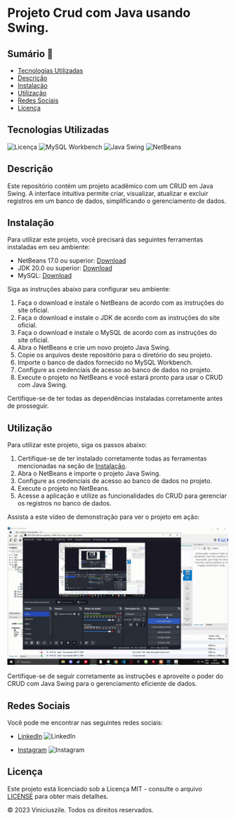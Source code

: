 # Projeto Crud com Java usando Swing.

## Sumário 📝

- [Tecnologias Utilizadas](#tecnologias-utilizadas)
- [Descrição](#descrição)
- [Instalação](#instalação)
- [Utilização](#utilização)
- [Redes Sociais](#redes-sociais)
- [Licença](#licença)

## Tecnologias Utilizadas

![Licença](https://img.shields.io/badge/Licença-MIT-blue)
![MySQL Workbench](https://img.shields.io/badge/MySQL-Workbench-blue?logo=mysql&logoColor=white)
![Java Swing](https://img.shields.io/badge/Java-Swing-orange?logo=java&logoColor=white)
![NetBeans](https://img.shields.io/badge/NetBeans-IDE-orange?logo=apache-netbeans-ide&logoColor=white)

## Descrição

Este repositório contém um projeto acadêmico com um CRUD em Java Swing. A interface intuitiva permite criar, visualizar, atualizar e excluir registros em um banco de dados, simplificando o gerenciamento de dados.

## Instalação

Para utilizar este projeto, você precisará das seguintes ferramentas instaladas em seu ambiente:

- NetBeans 17.0 ou superior: [Download](https://netbeans.apache.org/download/index.html)
- JDK 20.0 ou superior: [Download](https://www.oracle.com/java/technologies/javase-jdk11-downloads.html)
- MySQL: [Download](https://dev.mysql.com/downloads/installer/)

Siga as instruções abaixo para configurar seu ambiente:

1. Faça o download e instale o NetBeans de acordo com as instruções do site oficial.
2. Faça o download e instale o JDK de acordo com as instruções do site oficial.
3. Faça o download e instale o MySQL de acordo com as instruções do site oficial.
4. Abra o NetBeans e crie um novo projeto Java Swing.
5. Copie os arquivos deste repositório para o diretório do seu projeto.
6. Importe o banco de dados fornecido no MySQL Workbench.
7. Configure as credenciais de acesso ao banco de dados no projeto.
8. Execute o projeto no NetBeans e você estará pronto para usar o CRUD com Java Swing.

Certifique-se de ter todas as dependências instaladas corretamente antes de prosseguir.


## Utilização

Para utilizar este projeto, siga os passos abaixo:

1. Certifique-se de ter instalado corretamente todas as ferramentas mencionadas na seção de [Instalação](#instalação).
2. Abra o NetBeans e importe o projeto Java Swing.
3. Configure as credenciais de acesso ao banco de dados no projeto.
4. Execute o projeto no NetBeans.
5. Acesse a aplicação e utilize as funcionalidades do CRUD para gerenciar os registros no banco de dados.

Assista a este vídeo de demonstração para ver o projeto em ação:

![Demonstração da utilização](https://github.com/viniciuszile/Crud_Java_Swing/raw/main/2023-05-15%2014-51-38.gif)

Certifique-se de seguir corretamente as instruções e aproveite o poder do CRUD com Java Swing para o gerenciamento eficiente de dados.


## Redes Sociais

Você pode me encontrar nas seguintes redes sociais:

- [LinkedIn](https://www.linkedin.com/in/vinicius-zile-91814a21a/) ![LinkedIn](https://img.shields.io/badge/-LinkedIn-blue?style=flat-square&logo=linkedin)

- [Instagram](https://www.instagram.com/viniciuszile/) ![Instagram](https://img.shields.io/badge/-Instagram-purple?style=flat-square&logo=instagram)

## Licença

Este projeto está licenciado sob a Licença MIT - consulte o arquivo [LICENSE](LICENSE) para obter mais detalhes.

© 2023 Viniciuszile. Todos os direitos reservados.
